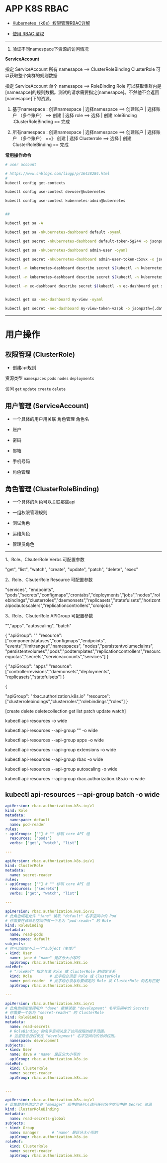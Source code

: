 
# APP K8S RBAC

- [Kubernetes（k8s）权限管理RBAC详解 ](https://www.cnblogs.com/liugp/p/16438284.html)

- [使用 RBAC 鉴权](https://kubernetes.io/zh-cn/docs/reference/access-authn-authz/rbac/)

--------

1. 验证不同namespace下资源的访问情况

**ServiceAccount**

指定 ServiceAccount 所有 namesapce ==> ClusterRoleBinding ClusterRole 可以获取整个集群的规则数据

指定 ServiceAccount 单个 namesapce ==> RoleBinding Role 可以获取集群内是[namesapce]的规则数据。测试的请求需要指定[namesapce]。不然他不会返回 [namesapce]下的资源。

1. 基于namespace :  创建namespace | 选择namespace ==> 创建账户  | 选择账户 （多个账户） ==>  创建 | 选择 role ==> 选择 | 创建 roleBinding :ClusterRoleBinding == 完成

2. 所有namespace :  创建namespace | 选择namespace ==> 创建账户  | 选择账户 （多个账户） ==》 创建 | 选择 Clusterrole ==> 选择 | 创建 ClusterRoleBinding == 完成




**常用操作命令**

```sh
# user account

# https://www.cnblogs.com/liugp/p/16438284.html
# 
kubectl config get-contexts

kubectl config use-context devuser@kubernetes

kubectl config use-context kubernetes-admin@kubernetes


## 

kubectl get sa -A

kubectl get sa -nkubernetes-dashboard default -oyaml

kubectl get secret -nkubernetes-dashboard default-token-5g244 -o jsonpath={.data.token}|base64 -d

kubectl get sa -nkubernetes-dashboard admin-user -oyaml

kubectl get secret -nkubernetes-dashboard admin-user-token-c5xvx -o jsonpath={.data.token}|base64 -d

kubectl -n kubernetes-dashboard describe secret $(kubectl -n kubernetes-dashboard get secret | grep admin-user | awk '{print $1}')

kubectl -n kubernetes-dashboard describe secret $(kubectl -n kubernetes-dashboard get secret | grep kubernetes-dashboard | awk '{print $1}')

kubectl -n ec-dashboard describe secret $(kubectl -n ec-dashboard get secret | grep sa-user01 | awk '{print $1}')


kubectl get sa -nec-dashboard my-view -oyaml

kubectl get secret -nec-dashboard my-view-token-v2spk -o jsonpath={.data.token}|base64 -d
```

---

# 用户操作

## 权限管理 (ClusterRole)

- 创建api规则

资源类型 `namespaces` `pods` `nodes` `deployments`

访问 `get` `update` `create` `delete`



## 用户管理 (ServiceAccount)

- 一个具体的用户用关联 角色管理 角色名

- 账户
- 密码
- 邮箱
- 手机号码
- 角色管理

## 角色管理 (ClusterRoleBinding)

- 一个具体的角色可以关联那些api

- 一组权限管理规则

- 测试角色
- 运维角色
- 管理员角色


--- 

1、Role、ClsuterRole Verbs 可配置参数

"get", "list", "watch", "create", "update", "patch", "delete", "exec"

2、Role、ClsuterRole Resource 可配置参数

"services", "endpoints", "pods","secrets","configmaps","crontabs","deployments","jobs","nodes","rolebindings","clusterroles","daemonsets","replicasets","statefulsets","horizontalpodautoscalers","replicationcontrollers","cronjobs"

3、Role、ClsuterRole APIGroup 可配置参数

"","apps", "autoscaling", "batch"

{
  "apiGroup": ""
  "resource": ["componentstatuses","configmaps","endpoints",
  "events","limitranges","namespaces",
  "nodes","persistentvolumeclaims",
  "persistentvolumes","pods","podtemplates","replicationcontrollers","resourcequotas","secrets","serviceaccounts","services"]
}

{
  "apiGroup": "apps"
  "resource": ["controllerrevisions","daemonsets","deployments",
  "replicasets","statefulsets"]
}

{
  
  "apiGroup": "rbac.authorization.k8s.io"
    "resource": ["clusterrolebindings","clusterroles","rolebindings","roles"]
}

[create delete deletecollection get list patch update watch]


kubectl api-resources -o wide

kubectl api-resources --api-group "" -o wide

kubectl api-resources --api-group apps -o wide

kubectl api-resources --api-group extensions -o wide


kubectl api-resources --api-group rbac -o wide

kubectl api-resources --api-group autoscaling -o wide

kubectl api-resources --api-group rbac.authorization.k8s.io -o wide


kubectl api-resources --api-group batch -o wide
---------------


```yaml
apiVersion: rbac.authorization.k8s.io/v1
kind: Role
metadata:
  namespace: default
  name: pod-reader
rules:
- apiGroups: [""] # "" 标明 core API 组
  resources: ["pods"]
  verbs: ["get", "watch", "list"]

---

apiVersion: rbac.authorization.k8s.io/v1
kind: ClusterRole
metadata:
  name: secret-reader
rules:
- apiGroups: [""] # "" 标明 core API 组
  resources: ["secrets"]
  verbs: ["get", "watch", "list"]

---

apiVersion: rbac.authorization.k8s.io/v1
# 此角色绑定允许 "jane" 读取 "default" 名字空间中的 Pod
# 你需要在该命名空间中有一个名为 “pod-reader” 的 Role
kind: RoleBinding
metadata:
  name: read-pods
  namespace: default
subjects:
# 你可以指定不止一个“subject（主体）”
- kind: User
  name: jane # "name" 是区分大小写的
  apiGroup: rbac.authorization.k8s.io
roleRef:
  # "roleRef" 指定与某 Role 或 ClusterRole 的绑定关系
  kind: Role        # 此字段必须是 Role 或 ClusterRole
  name: pod-reader  # 此字段必须与你要绑定的 Role 或 ClusterRole 的名称匹配
  apiGroup: rbac.authorization.k8s.io

---

apiVersion: rbac.authorization.k8s.io/v1
# 此角色绑定使得用户 "dave" 能够读取 "development" 名字空间中的 Secrets
# 你需要一个名为 "secret-reader" 的 ClusterRole
kind: RoleBinding
metadata:
  name: read-secrets
  # RoleBinding 的名字空间决定了访问权限的授予范围。
  # 这里隐含授权仅在 "development" 名字空间内的访问权限。
  namespace: development
subjects:
- kind: User
  name: dave # 'name' 是区分大小写的
  apiGroup: rbac.authorization.k8s.io
roleRef:
  kind: ClusterRole
  name: secret-reader
  apiGroup: rbac.authorization.k8s.io


---

apiVersion: rbac.authorization.k8s.io/v1
# 此集群角色绑定允许 “manager” 组中的任何人访问任何名字空间中的 Secret 资源
kind: ClusterRoleBinding
metadata:
  name: read-secrets-global
subjects:
- kind: Group
  name: manager      # 'name' 是区分大小写的
  apiGroup: rbac.authorization.k8s.io
roleRef:
  kind: ClusterRole
  name: secret-reader
  apiGroup: rbac.authorization.k8s.io

```